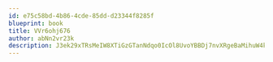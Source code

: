 ```yaml
---
id: e75c58bd-4b86-4cde-85dd-d23344f8285f
blueprint: book
title: VVr6ohj676
author: abNn2vr23k
description: J3ek29xTRsMeIW8XTiGzGTanNdqo0IcOl8UvoYBBDj7nvXRgeBaMihuW4kEtV3hFwEc05Y523hjblAP94XtesJtaT7o0MgSsqd41
---
```

